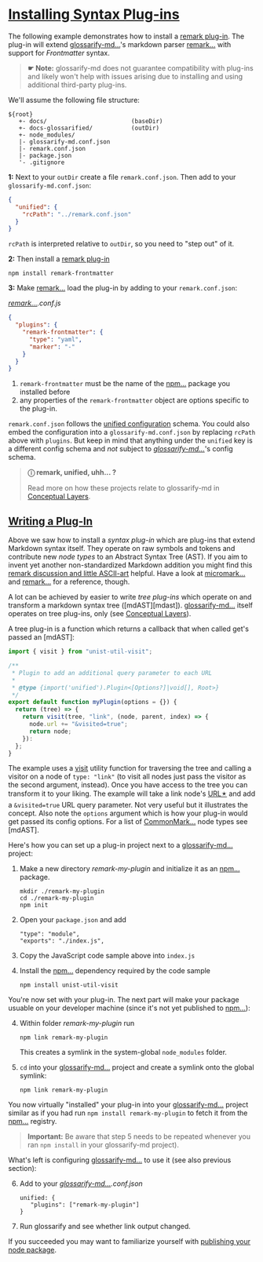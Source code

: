 # [Installing Syntax Plug-ins](#installing-syntax-plug-ins)

[doc-conceptual-layers]: ./conceptual-layers.md

[mdast-util-visit]: https://npmjs.com/package/mdast-util-visit

[remark-discussion]: https://github.com/remarkjs/remark/discussions/869#discussioncomment-1602674

[remark-frontmatter]: https://npmjs.com/package/remark-frontmatter

[remark-plugin]: https://github.com/remarkjs/awesome-remark

[unified-config]: https://github.com/unifiedjs/unified-engine/blob/main/doc/configure.md

The following example demonstrates how to install a [remark plug-in][remark-plugin]. The plug-in will extend [glossarify-md…][1]'s markdown parser [remark…][2]  with support for *Frontmatter* syntax.

> **☛ Note:** glossarify-md does not guarantee compatibility with plug-ins and likely won't help with issues arising due to installing and using additional third-party plug-ins.

We'll assume the following file structure:

    ${root}
       +- docs/                        (baseDir)
       +- docs-glossarified/           (outDir)
       +- node_modules/
       |- glossarify-md.conf.json
       |- remark.conf.json
       |- package.json
       '- .gitignore

**1:** Next to your `outDir` create a file `remark.conf.json`. Then add to your `glossarify-md.conf.json`:

```json
{
  "unified": {
    "rcPath": "../remark.conf.json"
  }
}
```

`rcPath` is interpreted relative to `outDir`, so you need to "step out" of it.

**2:** Then install a [remark plug-in][remark-plugin]

    npm install remark-frontmatter

**3:** Make [remark…][2] load the plug-in by adding to your `remark.conf.json`:

*[remark…][2].conf.js*

```json
{
  "plugins": {
    "remark-frontmatter": {
      "type": "yaml",
      "marker": "-"
    }
  }
}
```

1.  `remark-frontmatter` must be the name of the [npm…][3] package you installed before
2.  any properties of the `remark-frontmatter` object are options specific to the plug-in.

`remark.conf.json` follows the [unified configuration][unified-config] schema. You could also embed the configuration into a `glossarify-md.conf.json` by replacing `rcPath` above with `plugins`. But keep in mind that anything under the `unified` key is a different config schema and *not* subject to *[glossarify-md…][1]*'s config schema.

> **ⓘ remark, unified, uhh... ?**
>
> Read more on how these projects relate to glossarify-md in [Conceptual Layers][doc-conceptual-layers].

## [Writing a Plug-In](#writing-a-plug-in)

Above we saw how to install a *syntax plug-in* which are plug-ins that extend Markdown syntax itself. They operate on raw symbols and tokens and contribute new *node types* to an Abstract Syntax Tree (AST). If you aim to invent yet another non-standardized Markdown addition you might find this [remark discussion and little ASCII-art][remark-discussion] helpful. Have a look at [micromark…][4] and [remark…][2] for a reference, though.

A lot can be achieved by easier to write *tree plug-ins* which operate on and transform a markdown syntax tree (\[mdAST]\[mdast]). [glossarify-md…][1] itself operates on tree plug-ins, only (see [Conceptual Layers][doc-conceptual-layers]).

A tree plug-in is a function which returns a callback that when called get's passed an \[mdAST]:

```js
import { visit } from "unist-util-visit";

/**
 * Plugin to add an additional query parameter to each URL
 *
 * @type {import('unified').Plugin<[Options?]|void[], Root>}
 */
export default function myPlugin(options = {}) {
  return (tree) => {
    return visit(tree, "link", (node, parent, index) => {
      node.url += "&visited=true";
      return node;
    }):
  };
}
```

The example uses a [visit][mdast-util-visit] utility function for traversing the tree and calling a visitor on a node of `type: "link"` (to visit all nodes just pass the visitor as the second argument, instead). Once you have access to the tree you can transform it to your liking. The example will take a link node's [URL🟉][5] and add a `&visited=true` URL query parameter. Not very useful but it illustrates the concept. Also note the `options` argument which is how your plug-in would get passed its config options. For a list of [CommonMark…][6] node types see \[mdAST].

Here's how you can set up a plug-in project next to a [glossarify-md…][1] project:

1.  Make a new directory *remark-my-plugin* and initialize it as an [npm…][3] package.

        mkdir ./remark-my-plugin
        cd ./remark-my-plugin
        npm init

2.  Open your `package.json` and add

        "type": "module",
        "exports": "./index.js",

3.  Copy the JavaScript code sample above into `index.js`

4.  Install the [npm…][3] dependency required by the code sample

        npm install unist-util-visit

You're now set with your plug-in. The next part will make your package usuable on your developer machine (since it's not yet published to [npm…][3]):

4.  Within folder *remark-my-plugin* run

        npm link remark-my-plugin

    This creates a symlink in the system-global `node_modules` folder.

5.  `cd` into your [glossarify-md…][1] project and create a symlink onto the global symlink:

        npm link remark-my-plugin

You now virtually "installed" your plug-in into your [glossarify-md…][1] project similar as if you had run `npm install remark-my-plugin` to fetch it from the [npm…][3] registry.

> **Important:** Be aware that step 5 needs to be repeated whenever you ran `npm install` in your glossarify-md project).

What's left is configuring [glossarify-md…][1] to use it (see also previous section):

6.  Add to your *[glossarify-md…][1].conf.json*

        unified: {
           "plugins": ["remark-my-plugin"]
        }

7.  Run glossarify and see whether link output changed.

If you succeeded you may want to familiarize yourself with [publishing your node package][7].

[1]: https://github.com/about-code/glossarify-md "This project."

[2]: https://github.com/remarkjs/remark "remark is a parser and compiler project under the unified umbrella for Markdown text files in particular."

[3]: _references.md#npm "Node Package Manager."

[4]: https://github.com/micromark/ "A low-level extensible implementation of the CommonMark syntax specification (parsing and tokenizing)."

[5]: ./glossary.md#uri--url "Uniform Resource Identifier and Uniform Resource Locator are both the same thing, which is an ID with a syntax scheme://authority.tld/path/#fragment?query like https://my.org/foo/#bar?q=123."

[6]: https://commonmark.org "Effort on providing a minimal set of standardized Markdown syntax."

[7]: https://docs.npmjs.com/packages-and-modules
